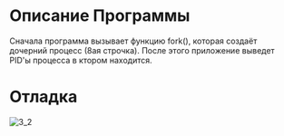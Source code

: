 # Описание Программы
Сначала программа вызывает функцию fork(), которая создаёт дочерний процесс (8ая строчка). После этого приложение выведет PID'ы процесса в ктором находится.
# Отладка
![3_2](https://user-images.githubusercontent.com/105636752/169384711-b80992f2-359b-4379-8c33-1601624c5894.jpg)

